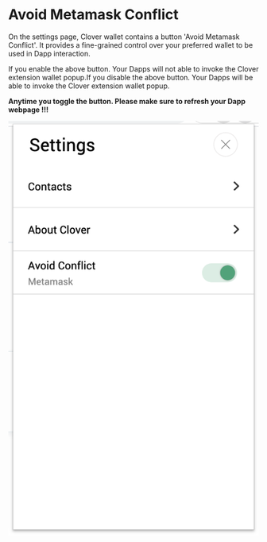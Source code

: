 # Avoid Metamask Conflict

On the settings page, Clover wallet contains a button 'Avoid Metamask Conflict'. It provides a fine-grained control over your preferred wallet to be used in Dapp interaction.

If you enable the above button.  Your Dapps will not able to invoke the Clover extension wallet popup.If you disable the above button.  Your Dapps will be able to invoke the Clover extension wallet popup. 

**Anytime you toggle the button. Please make sure to refresh your Dapp webpage !!!**

![](../../.gitbook/assets/image%20%2859%29.png)

